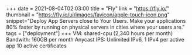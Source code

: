 +++
date = 2021-08-04T02:03:00
title = "Fly"
link = "https://fly.io/"
thumbnail = "https://fly.io/ui/images/favicon/apple-touch-icon.png"
snippet="Deploy App Servers close to Your Users. Make your applications 80% faster by running on physical servers in cities where your users are."
tags = ["deployment"]
+++
VM: shared-cpu (2,340 hours per month)
Bandwith: 160GB per month
Anycast IPS: Unlimited IPv6, 1 IPv4 per active app
10 active certificates
